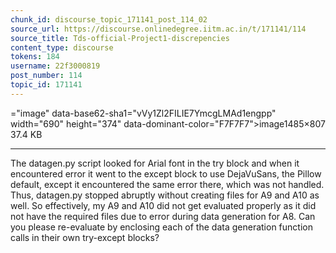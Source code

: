 ```yaml
---
chunk_id: discourse_topic_171141_post_114_02
source_url: https://discourse.onlinedegree.iitm.ac.in/t/171141/114
source_title: Tds-official-Project1-discrepencies
content_type: discourse
tokens: 184
username: 22f3000819
post_number: 114
topic_id: 171141
---
```


="image" data-base62-sha1="vVy1Zl2FILIE7YmcgLMAd1engpp" width="690" height="374" data-dominant-color="F7F7F7">image1485×807 37.4 KB

---

The datagen.py script looked for Arial font in the try block and when it encountered error it went to the except block to use DejaVuSans, the Pillow default, except it encountered the same error there, which was not handled. Thus, datagen.py stopped abruptly without creating files for A9 and A10 as well. So effectively, my A9 and A10 did not get evaluated properly as it did not have the required files due to error during data generation for A8. Can you please re-evaluate by enclosing each of the data generation function calls in their own try-except blocks?
